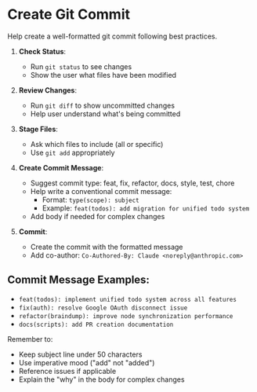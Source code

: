 # Create Git Commit

Help create a well-formatted git commit following best practices.

1. **Check Status**:
   - Run `git status` to see changes
   - Show the user what files have been modified

2. **Review Changes**:
   - Run `git diff` to show uncommitted changes
   - Help user understand what's being committed

3. **Stage Files**:
   - Ask which files to include (all or specific)
   - Use `git add` appropriately

4. **Create Commit Message**:
   - Suggest commit type: feat, fix, refactor, docs, style, test, chore
   - Help write a conventional commit message:
     - Format: `type(scope): subject`
     - Example: `feat(todos): add migration for unified todo system`
   - Add body if needed for complex changes

5. **Commit**:
   - Create the commit with the formatted message
   - Add co-author: `Co-Authored-By: Claude <noreply@anthropic.com>`

## Commit Message Examples:

- `feat(todos): implement unified todo system across all features`
- `fix(auth): resolve Google OAuth disconnect issue`
- `refactor(braindump): improve node synchronization performance`
- `docs(scripts): add PR creation documentation`

Remember to:
- Keep subject line under 50 characters
- Use imperative mood ("add" not "added")
- Reference issues if applicable
- Explain the "why" in the body for complex changes